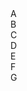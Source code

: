 <!DOCTYPE html>
<html>
<head>
  <link rel='stylesheet' type='text/css' href='style.css'></head>
  
<body>
  <div class="grid">
    <div class="box a">A</div>
    <div class="box b">B</div>
    <div class="box c">C</div>
    <div class="box d">D</div>
    <div class="box e">E</div>
    <div class="box f">F</div>
    <div class="box g">G</div>
  </div>
</body>

</html>